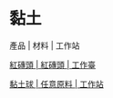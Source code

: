 # 黏土

產品 | 材料 | 工作站

[紅磚頭 | 紅磚頭 | 工作臺](/zh_tw/recipes/clay/brick__brick__crafting.md)

[黏土球 | 任意原料 | 工作站](/zh_tw/recipes/clay/clay_ball__any_material__workstation.md)

